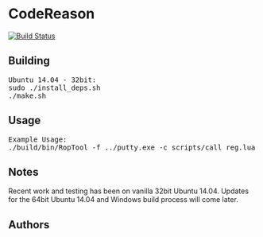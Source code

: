 CodeReason
============
[![Build Status](https://magnum.travis-ci.com/trailofbits/codereason.svg?token=T1UToSpCvaMxn511Cddb&branch=master)](https://magnum.travis-ci.com/trailofbits/codereason)

## Building
<pre>
Ubuntu 14.04 - 32bit:  
sudo ./install_deps.sh  
./make.sh  
</pre>

## Usage
<pre>
Example Usage:
./build/bin/RopTool -f ../putty.exe -c scripts/call_reg.lua
</pre>

## Notes
Recent work and testing has been on vanilla 32bit Ubuntu 14.04. Updates for the 64bit Ubuntu 14.04 and Windows build process will come later.


## Authors

